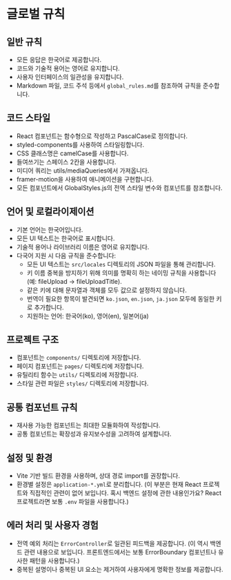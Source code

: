 # 글로벌 규칙

## 일반 규칙
- 모든 응답은 한국어로 제공합니다.
- 코드와 기술적 용어는 영어로 유지합니다.
- 사용자 인터페이스의 일관성을 유지합니다.
- Markdown 파일, 코드 주석 등에서 `global_rules.md`를 참조하여 규칙을 준수합니다.

## 코드 스타일
- React 컴포넌트는 함수형으로 작성하고 PascalCase로 정의합니다.
- styled-components를 사용하여 스타일링합니다.
- CSS 클래스명은 camelCase를 사용합니다.
- 들여쓰기는 스페이스 2칸을 사용합니다.
- 미디어 쿼리는 utils/mediaQueries에서 가져옵니다.
- framer-motion을 사용하여 애니메이션을 구현합니다.
- 모든 컴포넌트에서 GlobalStyles.js의 전역 스타일 변수와 컴포넌트를 참조합니다.

## 언어 및 로컬라이제이션
- 기본 언어는 한국어입니다.
- 모든 UI 텍스트는 한국어로 표시합니다.
- 기술적 용어나 라이브러리 이름은 영어로 유지합니다.
- 다국어 지원 시 다음 규칙을 준수합니다:
    - 모든 UI 텍스트는 `src/locales` 디렉토리의 JSON 파일을 통해 관리합니다.
    - 키 이름 중복을 방지하기 위해 의미를 명확히 하는 네이밍 규칙을 사용합니다(예: fileUpload → fileUploadTitle).
    - 같은 키에 대해 문자열과 객체를 모두 값으로 설정하지 않습니다.
    - 번역이 필요한 항목이 발견되면 `ko.json`, `en.json`, `ja.json` 모두에 동일한 키로 추가합니다.
    - 지원하는 언어: 한국어(ko), 영어(en), 일본어(ja)

## 프로젝트 구조
- 컴포넌트는 `components/` 디렉토리에 저장합니다.
- 페이지 컴포넌트는 `pages/` 디렉토리에 저장합니다.
- 유틸리티 함수는 `utils/` 디렉토리에 저장합니다.
- 스타일 관련 파일은 `styles/` 디렉토리에 저장합니다.

## 공통 컴포넌트 규칙
- 재사용 가능한 컴포넌트는 최대한 모듈화하여 작성합니다.
- 공통 컴포넌트는 확장성과 유지보수성을 고려하여 설계합니다.

## 설정 및 환경
- Vite 기반 빌드 환경을 사용하며, 상대 경로 import를 권장합니다.
- 환경별 설정은 `application-*.yml`로 분리합니다. (이 부분은 현재 React 프로젝트와 직접적인 관련이 없어 보입니다. 혹시 백엔드 설정에 관한 내용인가요? React 프로젝트라면 보통 `.env` 파일을 사용합니다.)

## 에러 처리 및 사용자 경험
- 전역 예외 처리는 `ErrorController`로 일관된 피드백을 제공합니다. (이 역시 백엔드 관련 내용으로 보입니다. 프론트엔드에서는 보통 ErrorBoundary 컴포넌트나 유사한 패턴을 사용합니다.)
- 중복된 설명이나 중복된 UI 요소는 제거하여 사용자에게 명확한 정보를 제공합니다.
